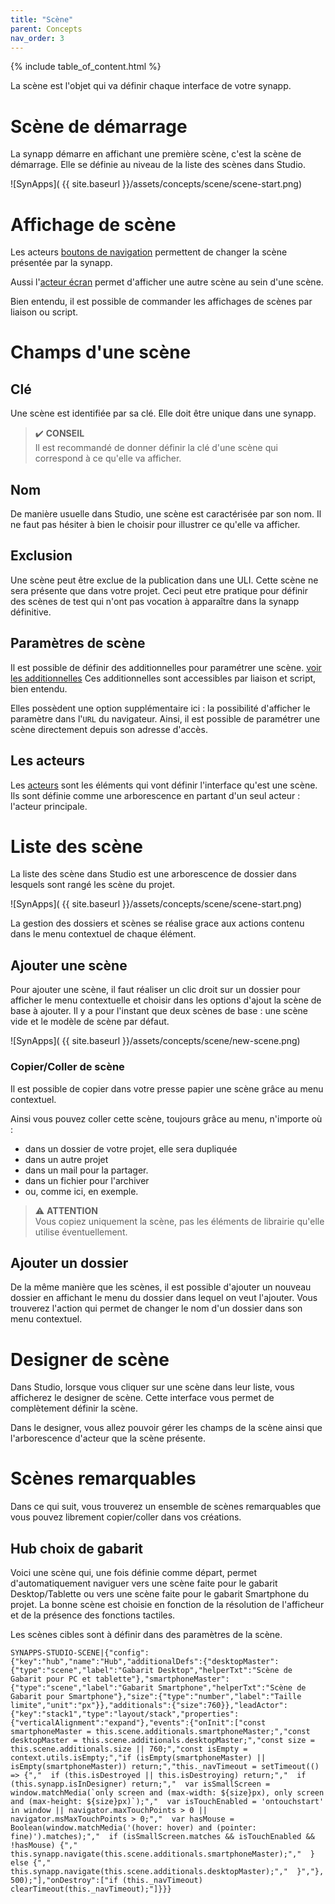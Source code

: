 ```yaml
---
title: "Scène"
parent: Concepts
nav_order: 3
---
```

{% include table_of_content.html %}


La scène est l'objet qui va définir chaque interface de votre synapp.

# Scène de démarrage
La synapp démarre en affichant une première scène, c'est la scène de démarrage. Elle se définie au niveau de la liste des scènes dans Studio.

![SynApps]( {{ site.baseurl }}/assets/concepts/scene/scene-start.png)

# Affichage de scène

Les acteurs [boutons de navigation](./actor-types/input-nav-button.md) permettent de changer la scène présentée par la synapp.

Aussi l'[acteur écran](./actor-types/display-screen.md) permet d'afficher une autre scène au sein d'une scène.

Bien entendu, il est possible de commander les affichages de scènes par liaison ou script.

# Champs d'une scène

## Clé

Une scène est identifiée par sa clé. Elle doit être unique dans une synapp.

> ✔️ **CONSEIL**<br>
Il est recommandé de donner définir la clé d'une scène qui correspond à ce qu'elle va afficher.

## Nom

De manière usuelle dans Studio, une scène est caractérisée par son nom. Il ne faut pas hésiter à bien le choisir pour illustrer ce qu'elle va afficher.

## Exclusion

Une scène peut être exclue de la publication dans une ULI. Cette scène ne sera présente que dans votre projet. Ceci peut etre pratique pour définir des scènes de test qui n'ont pas vocation à apparaître dans la synapp définitive.

## Paramètres de scène

Il est possible de définir des additionnelles pour paramétrer une scène. [voir les additionnelles](./additionals.md)
Ces additionnelles sont accessibles par liaison et script, bien entendu.

Elles possèdent une option supplémentaire ici : la possibilité d'afficher le paramètre dans l'`URL` du navigateur. Ainsi, il est possible de paramétrer une scène directement depuis son adresse d'accès.

## Les acteurs

Les [acteurs](./actor/index.md) sont les éléments qui vont définir l'interface qu'est une scène. Ils sont définie comme une arborescence en partant d'un seul acteur : l'acteur principale.

# Liste des scène

La liste des scène dans Studio est une arborescence de dossier dans lesquels sont rangé les scène du projet.

![SynApps]( {{ site.baseurl }}/assets/concepts/scene/scene-start.png)

La gestion des dossiers et scènes se réalise grace aux actions contenu dans le menu contextuel de chaque élément.

## Ajouter une scène

Pour ajouter une scène, il faut réaliser un clic droit sur un dossier pour afficher le menu contextuelle et choisir dans les options d'ajout la scène de base à ajouter.
Il y a pour l'instant que deux scènes de base : une scène vide et le modèle de scène par défaut.

![SynApps]( {{ site.baseurl }}/assets/concepts/scene/new-scene.png)

### Copier/Coller de scène

Il est possible de copier dans votre presse papier une scène grâce au menu contextuel.

Ainsi vous pouvez coller cette scène, toujours grâce au menu, n'importe où :
- dans un dossier de votre projet, elle sera dupliquée
- dans un autre projet
- dans un mail pour la partager.
- dans un fichier pour l'archiver
- ou, comme ici, en exemple.

> ⚠️ **ATTENTION**<br>
> Vous copiez uniquement la scène, pas les éléments de librairie qu'elle utilise éventuellement.

## Ajouter un dossier

De la même manière que les scènes, il est possible d'ajouter un nouveau dossier en affichant le menu du dossier dans lequel on veut l'ajouter.
Vous trouverez l'action qui permet de changer le nom d'un dossier dans son menu contextuel.

# Designer de scène

Dans Studio, lorsque vous cliquer sur une scène dans leur liste, vous afficherez le designer de scène. Cette interface vous permet de complètement définir la scène.

Dans le designer, vous allez pouvoir gérer les champs de la scène ainsi que l'arborescence d'acteur que la scène présente.

# Scènes remarquables

Dans ce qui suit, vous trouverez un ensemble de scènes remarquables que vous pouvez librement copier/coller dans vos créations.

## Hub choix de gabarit
Voici une scène qui, une fois définie comme départ, permet d'automatiquement naviguer vers une scène faite pour le gabarit Desktop/Tablette ou vers une scène faite pour le gabarit Smartphone du projet. La bonne scène est choisie en fonction de la résolution de l'afficheur et de la présence des fonctions tactiles.

Les scènes cibles sont à définir dans des paramètres de la scène.



```text
SYNAPPS-STUDIO-SCENE|{"config":{"key":"hub","name":"Hub","additionalDefs":{"desktopMaster":{"type":"scene","label":"Gabarit Desktop","helperTxt":"Scène de Gabarit pour PC et tablette"},"smartphoneMaster":{"type":"scene","label":"Gabarit Smartphone","helperTxt":"Scène de Gabarit pour Smartphone"},"size":{"type":"number","label":"Taille limite","unit":"px"}},"additionals":{"size":760}},"leadActor":{"key":"stack1","type":"layout/stack","properties":{"verticalAlignment":"expand"},"events":{"onInit":["const smartphoneMaster = this.scene.additionals.smartphoneMaster;","const desktopMaster = this.scene.additionals.desktopMaster;","const size = this.scene.additionals.size || 760;","const isEmpty = context.utils.isEmpty;","if (isEmpty(smartphoneMaster) || isEmpty(smartphoneMaster)) return;","this._navTimeout = setTimeout(() => {","  if (this.isDestroyed || this.isDestroying) return;","  if (this.synapp.isInDesigner) return;","  var isSmallScreen = window.matchMedia(`only screen and (max-width: ${size}px), only screen and (max-height: ${size}px)`);","  var isTouchEnabled = 'ontouchstart' in window || navigator.maxTouchPoints > 0 || navigator.msMaxTouchPoints > 0;","  var hasMouse = Boolean(window.matchMedia('(hover: hover) and (pointer: fine)').matches);","  if (isSmallScreen.matches && isTouchEnabled && !hasMouse) {","    this.synapp.navigate(this.scene.additionals.smartphoneMaster);","  } else {","    this.synapp.navigate(this.scene.additionals.desktopMaster);","  }","}, 500);"],"onDestroy":["if (this._navTimeout) clearTimeout(this._navTimeout);"]}}}
```
